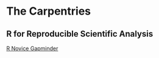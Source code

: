 # The Carpentries
## R for Reproducible Scientific Analysis

[R Novice Gapminder](https://swcarpentry.github.io/r-novice-gapminder/)
